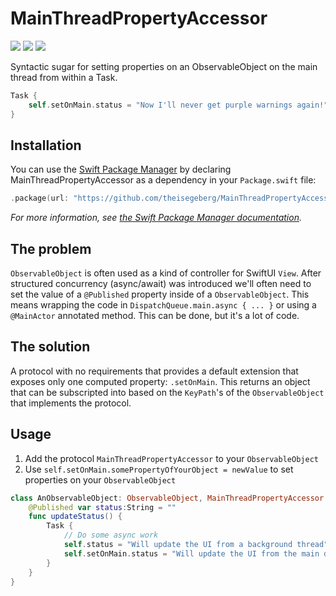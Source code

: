 # MainThreadPropertyAccessor

<p>
<img src="https://img.shields.io/badge/Platform%20Compatibility-iOS%20%7C%C2%A0macOS%20%7C%C2%A0iPadOS-4E4E4E.svg?colorA=28a745" />
<img src="https://img.shields.io/badge/Swift%20Compatibility-5.7-4E4E4E.svg?colorA=28a745" />
<img src="https://img.shields.io/badge/Test%20Coverage-100%25-4E4E4E.svg?colorA=28a745" />
</p>

Syntactic sugar for setting properties on an ObservableObject on the main thread from within a Task.

```swift
Task {
    self.setOnMain.status = "Now I'll never get purple warnings again!"
}
```

## Installation

You can use the [Swift Package Manager](https://github.com/apple/swift-package-manager) by declaring MainThreadPropertyAccessor as a dependency in your `Package.swift` file:

```swift
.package(url: "https://github.com/theisegeberg/MainThreadPropertyAccessor", from: "0.1.0")
```

*For more information, see [the Swift Package Manager documentation](https://github.com/apple/swift-package-manager/tree/master/Documentation).*

## The problem

`ObservableObject` is often used as a kind of controller for SwiftUI `View`. After structured concurrency (async/await) was introduced we'll often need to set the value of a `@Published` property inside of a `ObservableObject`. This means wrapping the code in `DispatchQueue.main.async { ... }` or using a `@MainActor` annotated method. This can be done, but it's a lot of code.

## The solution

A protocol with no requirements that provides a default extension that exposes only one computed property: `.setOnMain`. This returns an object that can be subscripted into based on the `KeyPath`'s of the `ObservableObject` that implements the protocol.

## Usage

1. Add the protocol `MainThreadPropertyAccessor` to your `ObservableObject`
2. Use `self.setOnMain.somePropertyOfYourObject = newValue` to set properties on your `ObservableObject`

```swift
class AnObservableObject: ObservableObject, MainThreadPropertyAccessor {
    @Published var status:String = ""
    func updateStatus() {
        Task {
            // Do some async work
            self.status = "Will update the UI from a background thread" // Warning!
            self.setOnMain.status = "Will update the UI from the main dispatch queue" // 😘
        }
    }
}
```
